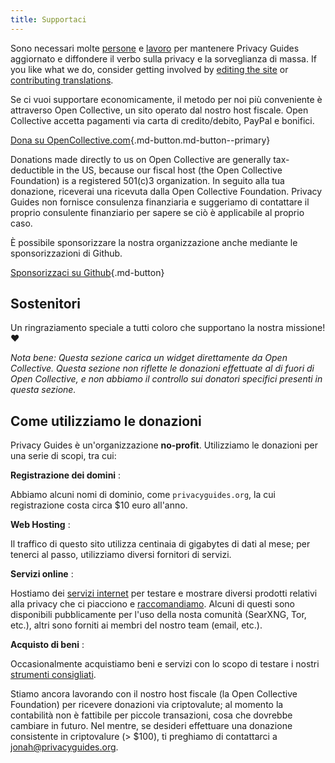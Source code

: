 ```yaml
---
title: Supportaci
---
```


<!-- markdownlint-disable MD036 -->
Sono necessari molte [persone](https://github.com/privacyguides/privacyguides.org/graphs/contributors) e [lavoro](https://github.com/privacyguides/privacyguides.org/pulse/monthly) per mantenere Privacy Guides aggiornato e diffondere il verbo sulla privacy e la sorveglianza di massa. If you like what we do, consider getting involved by [editing the site](https://github.com/privacyguides/privacyguides.org) or [contributing translations](https://crowdin.com/project/privacyguides).

Se ci vuoi supportare economicamente, il metodo per noi più conveniente è attraverso Open Collective, un sito operato dal nostro host fiscale. Open Collective accetta pagamenti via carta di credito/debito, PayPal e bonifici.

[Dona su OpenCollective.com](https://opencollective.com/privacyguides/donate ""){.md-button.md-button--primary}

Donations made directly to us on Open Collective are generally tax-deductible in the US, because our fiscal host (the Open Collective Foundation) is a registered 501(c)3 organization. In seguito alla tua donazione, riceverai una ricevuta dalla Open Collective Foundation. Privacy Guides non fornisce consulenza finanziaria e suggeriamo di contattare il proprio consulente finanziario per sapere se ciò è applicabile al proprio caso.

È possibile sponsorizzare la nostra organizzazione anche mediante le sponsorizzazioni di Github.

[Sponsorizzaci su Github](https://github.com/sponsors/privacyguides ""){.md-button}

## Sostenitori

Un ringraziamento speciale a tutti coloro che supportano la nostra missione! :heart:

*Nota bene: Questa sezione carica un widget direttamente da Open Collective. Questa sezione non riflette le donazioni effettuate al di fuori di Open Collective, e non abbiamo il controllo sui donatori specifici presenti in questa sezione.*

<script src="https://opencollective.com/privacyguides/banner.js"></script>

## Come utilizziamo le donazioni

Privacy Guides è un'organizzazione **no-profit**. Utilizziamo le donazioni per una serie di scopi, tra cui:

**Registrazione dei domini**
:

Abbiamo alcuni nomi di dominio, come `privacyguides.org`, la cui registrazione costa circa $10 euro all'anno.

**Web Hosting**
:

Il traffico di questo sito utilizza centinaia di gigabytes di dati al mese; per tenerci al passo, utilizziamo diversi fornitori di servizi.

**Servizi online**
:

Hostiamo dei [servizi internet](https://privacyguides.net) per testare e mostrare diversi prodotti relativi alla privacy che ci piacciono e [raccomandiamo](../tools.md). Alcuni di questi sono disponibili pubblicamente per l'uso della nosta comunità (SearXNG, Tor, etc.), altri sono forniti ai membri del nostro team (email, etc.).

**Acquisto di beni**
:

Occasionalmente acquistiamo beni e servizi con lo scopo di testare i nostri [strumenti consigliati](../tools.md).

Stiamo ancora lavorando con il nostro host fiscale (la Open Collective Foundation) per ricevere donazioni via criptovalute; al momento la contabilità non è fattibile per piccole transazioni, cosa che dovrebbe cambiare in futuro. Nel mentre, se desideri effettuare una donazione consistente in criptovalure (> $100), ti preghiamo di contattarci a [jonah@privacyguides.org](mailto:jonah@privacyguides.org).
